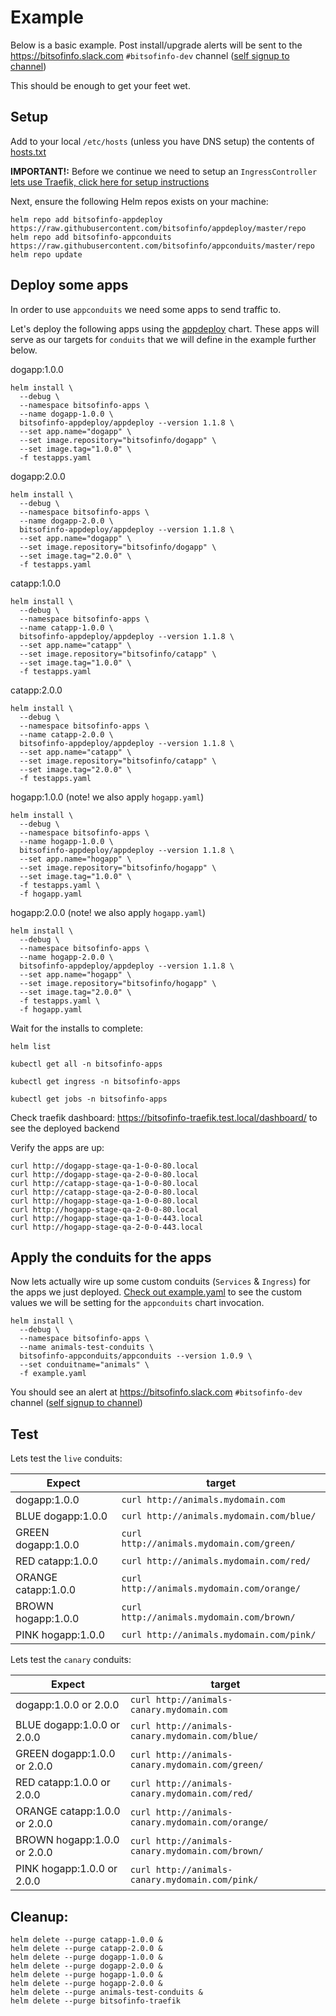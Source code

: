# Example

Below is a basic example. Post install/upgrade alerts will be sent to the https://bitsofinfo.slack.com `#bitsofinfo-dev` channel ([self signup to channel](https://join.slack.com/t/bitsofinfo/shared_invite/enQtNjY1ODIzNTkyMDMyLTEzZGUwNzExOWYyMmZmMTQyYWZiYzJjYTJkNGI3MWMzNzQ3MTE2NzVhM2Q1ZjE4OGViYjA1NGY4MzdiZDg3ZWI))

This should be enough to get your feet wet.

## Setup

Add to your local `/etc/hosts` (unless you have DNS setup) the contents of [hosts.txt](hosts.txt)

**IMPORTANT!:**
Before we continue we need to setup an `IngressController` [lets use Traefik, click here for setup instructions](https://github.com/bitsofinfo/appdeploy/blob/master/examples/TRAEFIK_SETUP.md)

Next, ensure the following Helm repos exists on your machine:
```
helm repo add bitsofinfo-appdeploy https://raw.githubusercontent.com/bitsofinfo/appdeploy/master/repo
helm repo add bitsofinfo-appconduits https://raw.githubusercontent.com/bitsofinfo/appconduits/master/repo
helm repo update
```

## Deploy some apps

In order to use `appconduits` we need some apps to send traffic to.

Let's deploy the following apps using the [appdeploy](https://github.com/bitsofinfo/appdeploy/) chart. These apps will serve as our targets for `conduits` that we will define in the example further below.

dogapp:1.0.0
```
helm install \
  --debug \
  --namespace bitsofinfo-apps \
  --name dogapp-1.0.0 \
  bitsofinfo-appdeploy/appdeploy --version 1.1.8 \
  --set app.name="dogapp" \
  --set image.repository="bitsofinfo/dogapp" \
  --set image.tag="1.0.0" \
  -f testapps.yaml
```

dogapp:2.0.0
```
helm install \
  --debug \
  --namespace bitsofinfo-apps \
  --name dogapp-2.0.0 \
  bitsofinfo-appdeploy/appdeploy --version 1.1.8 \
  --set app.name="dogapp" \
  --set image.repository="bitsofinfo/dogapp" \
  --set image.tag="2.0.0" \
  -f testapps.yaml
```

catapp:1.0.0
```
helm install \
  --debug \
  --namespace bitsofinfo-apps \
  --name catapp-1.0.0 \
  bitsofinfo-appdeploy/appdeploy --version 1.1.8 \
  --set app.name="catapp" \
  --set image.repository="bitsofinfo/catapp" \
  --set image.tag="1.0.0" \
  -f testapps.yaml
```

catapp:2.0.0
```
helm install \
  --debug \
  --namespace bitsofinfo-apps \
  --name catapp-2.0.0 \
  bitsofinfo-appdeploy/appdeploy --version 1.1.8 \
  --set app.name="catapp" \
  --set image.repository="bitsofinfo/catapp" \
  --set image.tag="2.0.0" \
  -f testapps.yaml
```

hogapp:1.0.0 (note! we also apply `hogapp.yaml`)
```
helm install \
  --debug \
  --namespace bitsofinfo-apps \
  --name hogapp-1.0.0 \
  bitsofinfo-appdeploy/appdeploy --version 1.1.8 \
  --set app.name="hogapp" \
  --set image.repository="bitsofinfo/hogapp" \
  --set image.tag="1.0.0" \
  -f testapps.yaml \
  -f hogapp.yaml
```

hogapp:2.0.0 (note! we also apply `hogapp.yaml`)
```
helm install \
  --debug \
  --namespace bitsofinfo-apps \
  --name hogapp-2.0.0 \
  bitsofinfo-appdeploy/appdeploy --version 1.1.8 \
  --set app.name="hogapp" \
  --set image.repository="bitsofinfo/hogapp" \
  --set image.tag="2.0.0" \
  -f testapps.yaml \
  -f hogapp.yaml
```

Wait for the installs to complete:
```
helm list

kubectl get all -n bitsofinfo-apps

kubectl get ingress -n bitsofinfo-apps

kubectl get jobs -n bitsofinfo-apps
```

Check traefik dashboard: https://bitsofinfo-traefik.test.local/dashboard/ to see the deployed backend

Verify the apps are up:
```
curl http://dogapp-stage-qa-1-0-0-80.local
curl http://dogapp-stage-qa-2-0-0-80.local
curl http://catapp-stage-qa-1-0-0-80.local
curl http://catapp-stage-qa-2-0-0-80.local
curl http://hogapp-stage-qa-1-0-0-80.local
curl http://hogapp-stage-qa-2-0-0-80.local
curl http://hogapp-stage-qa-1-0-0-443.local
curl http://hogapp-stage-qa-2-0-0-443.local
```

## Apply the conduits for the apps

Now lets actually wire up some custom conduits (`Services` & `Ingress`) for
the apps we just deployed. [Check out example.yaml](example.yaml) to see
the custom values we will be setting for the `appconduits` chart invocation.

```
helm install \
  --debug \
  --namespace bitsofinfo-apps \
  --name animals-test-conduits \
  bitsofinfo-appconduits/appconduits --version 1.0.9 \
  --set conduitname="animals" \
  -f example.yaml
```

You should see an alert at https://bitsofinfo.slack.com `#bitsofinfo-dev` channel ([self signup to channel](https://join.slack.com/t/bitsofinfo/shared_invite/enQtNjY1ODIzNTkyMDMyLTEzZGUwNzExOWYyMmZmMTQyYWZiYzJjYTJkNGI3MWMzNzQ3MTE2NzVhM2Q1ZjE4OGViYjA1NGY4MzdiZDg3ZWI))


## Test


Lets test the `live` conduits:

|Expect|target|
|---|---|
|dogapp:1.0.0|`curl http://animals.mydomain.com`|
|BLUE dogapp:1.0.0|`curl http://animals.mydomain.com/blue/`|
|GREEN dogapp:1.0.0|`curl http://animals.mydomain.com/green/`|
|RED catapp:1.0.0|`curl http://animals.mydomain.com/red/`|
|ORANGE catapp:1.0.0|`curl http://animals.mydomain.com/orange/`|
|BROWN hogapp:1.0.0|`curl http://animals.mydomain.com/brown/`|
|PINK hogapp:1.0.0|`curl http://animals.mydomain.com/pink/`|

Lets test the `canary` conduits:

|Expect|target|
|---|---|
|dogapp:1.0.0 or 2.0.0|`curl http://animals-canary.mydomain.com`|
|BLUE dogapp:1.0.0 or 2.0.0|`curl http://animals-canary.mydomain.com/blue/`|
|GREEN dogapp:1.0.0 or 2.0.0|`curl http://animals-canary.mydomain.com/green/`|
|RED catapp:1.0.0 or 2.0.0|`curl http://animals-canary.mydomain.com/red/`|
|ORANGE catapp:1.0.0 or 2.0.0|`curl http://animals-canary.mydomain.com/orange/`|
|BROWN hogapp:1.0.0 or 2.0.0|`curl http://animals-canary.mydomain.com/brown/`|
|PINK hogapp:1.0.0 or 2.0.0|`curl http://animals-canary.mydomain.com/pink/`|


## Cleanup:
```
helm delete --purge catapp-1.0.0 &
helm delete --purge catapp-2.0.0 &
helm delete --purge dogapp-1.0.0 &
helm delete --purge dogapp-2.0.0 &
helm delete --purge hogapp-1.0.0 &
helm delete --purge hogapp-2.0.0 &
helm delete --purge animals-test-conduits &
helm delete --purge bitsofinfo-traefik

```
